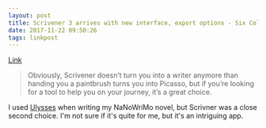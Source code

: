 ```yaml
---
layout: post
title: Scrivener 3 arrives with new interface, export options - Six Colors
date: 2017-11-22 09:50:26
tags: linkpost
---
```


[Link](https://sixcolors.com/post/2017/11/scrivener-3-arrives-with-new-interface-export-options/)

> Obviously, Scrivener doesn’t turn you into a writer anymore than handing you a paintbrush turns you into Picasso, but if you’re looking for a tool to help you on your journey, it’s a great choice.

I used [Ulysses](https://ulyssesapp.com) when writing my NaNoWriMo novel, but Scrivner was a close second choice. I'm not sure if it's quite for me, but it's an intriguing app.
